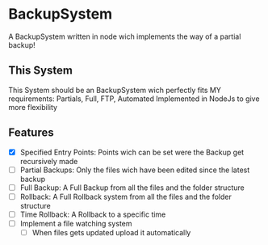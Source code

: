 # BackupSystem

A BackupSystem written in node wich implements the way of a partial backup!

## This System

This System should be an BackupSystem wich perfectly fits MY requirements: Partials, Full, FTP, Automated
Implemented in NodeJs to give more flexibility

## Features

- [x] Specified Entry Points: Points wich can be set were the Backup get recursively made
- [ ] Partial Backups: Only the files wich have been edited since the latest backup
- [ ] Full Backup: A Full Backup from all the files and the folder structure
- [ ] Rollback: A Full Rollback system from all the files and the folder structure
- [ ] Time Rollback: A Rollback to a specific time
- [ ] Implement a file watching system
  - [ ] When files gets updated upload it automatically

